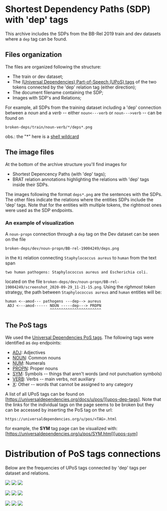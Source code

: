 # Shortest Dependency Paths (SDP) with 'dep' tags
This archive includes the SDPs from the BB-Rel 2019 train and dev datasets where a `dep` tag can be found.

## Files organization
The files are organized following the structure:

*   The train or dev dataset;
*   The [(Universal Dependencies) Part-of-Speech (UPoS) tags][upos-dep-tags] of the two tokens connected by the 'dep' relation tag (either direction);
*   The document filename containing the SDP;
*   Images with SDP's and Relations;

For example, all SDPs from the training dataset including a 'dep' connection between a *noun* and a *verb* -- either `noun<---verb` or `noun--->verb` -- can be found on

```
broken-deps/train/noun-verb/*/deps*.png
```

obs.:  the "*" here is a [shell wildcard][sh-glob]

## The image files
At the bottom of the archive structure you'll find images for

*   Shortest Depencency Paths (with 'dep' tags);
*   BRAT relation annotations highlighting the relations with 'dep' tags inside their SDPs.

The images following the format `deps*.png` are the sentences with the SDPs. The other files indicate the relations where the entities SDPs include the 'dep' tags. Note that for the entities with multiple tokens, the rightmost ones were used as the SDP endpoints.

### An example of visualization
A `noun-propn` connection through a `dep` tag on the Dev dataset can be seen on the file

```
broken-deps/dev/noun-propn/BB-rel-19004249/deps.png
```

in the `R1` relation connecting `Staphylococcus aureus` to `human` from the text span

```
two human pathogens: Staphylococcus aureus and Escherichia coli.
```

located on the file `broken-deps/dev/noun-propn/BB-rel-19004249/screenshot_2020-09-29_11-21-15.png`. Using the *righmost token* strategy, the path between `Staphylococcus aureus` and `human` entities will be:

```
human <--amod--- pathogens ---dep--> aureus
 ADJ <---amod------ NOUN -----dep---> PROPN
                    ^^^^^^^^^^^^^^^^^^^^^^^
```

## The PoS tags
We used the [Universal Dependencies PoS tags][upos-dep-tags]. The following tags were identified as `dep` endpoints:

* [ADJ][upos-adj]: Adjectives
* [NOUN][upos-noun]: Common nouns
* [NUM][upos-num]: Numerals
* [PROPN][upos-propn]: Proper nouns
* [SYM][upos-sym]: Symbols -- things that aren't words (and not punctuation symbols)
* [VERB][upos-verb]: Verbs -- main verbs, not auxiliary
* [X][upos-x]: Other -- words that cannot be assigned to any category

A list of all UPoS tags can be found on [https://universaldependencies.org/docs/u/pos/][upos-dep-tags]. Note that the links for the individual tags on the page seems to be broken but they can be accessed by inserting the PoS tag on the url:

```
https://universaldependencies.org/u/pos/<TAG>.html
```

for example, the **SYM** tag page can be visualized with: [https://universaldependencies.org/u/pos/SYM.html][upos-sym]

# Distribution of PoS tags connections
Below are the frequencies of UPoS tags connected by 'dep' tags per dataset and relations.

![](imgs/sdp-broken-train_dataset-pos_pairs-lives_in.png)
![](imgs/sdp-broken-train_dataset-pos_pairs-exhibits.png)
![](imgs/sdp-broken-train_dataset-pos_pairs-all_rels.png)

![](imgs/sdp-broken-dev_dataset-pos_pairs-lives_in.png)
![](imgs/sdp-broken-dev_dataset-pos_pairs-exhibits.png)
![](imgs/sdp-broken-dev_dataset-pos_pairs-all_rels.png)

![](imgs/sdp-broken-traindev_dataset-pos_pairs-lives_in.png)
![](imgs/sdp-broken-traindev_dataset-pos_pairs-exhibits.png)
![](imgs/sdp-broken-traindev_dataset-pos_pairs-all_rels.png)

[sh-glob]: https://tldp.org/LDP/GNU-Linux-Tools-Summary/html/x11655.htm
[upos-dep-tags]: https://universaldependencies.org/docs/u/pos/
[upos-adj]: https://universaldependencies.org/u/pos/ADJ.html
[upos-noun]: https://universaldependencies.org/u/pos/NOUN.html
[upos-num]: https://universaldependencies.org/u/pos/NUM.html
[upos-propn]: https://universaldependencies.org/u/pos/PROPN.html
[upos-sym]: https://universaldependencies.org/u/pos/SYM.html
[upos-verb]: https://universaldependencies.org/u/pos/VERB.html
[upos-x]: https://universaldependencies.org/u/pos/X.html
